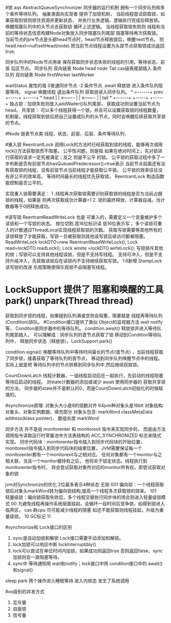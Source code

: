 #锁 aqs AbstractQueueSynchronizer 同步器的运行机制  拥有一个同步队列和多个条件等待队列。
抽象类面向实现者 提供了加锁机制， 当前线程尝试获取锁，如果获取到锁则锁住资源并更新状态，
并执行业务逻辑，逻辑执行完成后释放锁。 唤醒阻塞队列中的头节点去获取锁 循环上述逻辑。
当线程获取锁失败则 线程和当前的等待状态信息构建Node对象放入同步阻塞队列尾部 阻塞等待再次获取锁。
当前节点的pre节点是头部head节点时，head节点释放锁后，唤醒next节点。
则head.next=null\setHead(node)  把当前节点线程设置为头部节点获取锁成功返回true;

 同步队列中的Node节点用来 保存获取同步状态失败的线程的引用，等待状态，前驱 后区节点。
 同步队列 双向链表 Node head node Tail cas链表尾部插入 
 条件队列 双向链表 Node firstWorker lastWorker

waitStatus 属性的值 0普通同步节点 -2 条件节点. 
await 释放锁 进入条件队列阻塞等待。
signal 唤醒线程 退出条件队列 获取锁进入同步队列。
     *      +------+  prev +-----+       +-----+
     * head |      | <---- |     | <---- |     |  tail
     *      +------+       +-----+       +-----+
独占锁：加锁失败则放入addWaiter()队列尾部， 获取成功则设置当前节点为head。
共享锁： 可以多个线程获得一个锁，并且可以设置获取锁的线程数量， 机制是，线程获取到锁后把自己设置成队列的头节点，同时会唤醒后续获取共享锁的节点。

#Node 链表节点类
线程、状态、前驱、后驱、条件等待队列、

#重入锁 ReentrantLock 调用Lock的方法时已经获取到锁的线程，能够再次调用lock()方法获取锁而不阻塞。
公平性问题，则是指 如果在绝对时间上，先对锁进行获取的请求一定先被满足；反之 则是不公平 的锁。
公平锁的获取过程中多了一步判断是否有前驱节点hasQueuedPredecessor()=true表示
当前节点前面还有没有获取锁的线程，没有前驱节点当前线程才能获取公平锁。
公平锁的效率往往没有非公平的效率高， 等待时间最长的线程优先获取锁。 ReentrantLock 构造函数能控制是否公平的。

实现重入锁需要满足：
1 .线程再次获取锁需要识别获取锁的线程是否为当前占据锁的线程，如果是 则再次获取成功计算器+1
2. 锁的最终释放，计算器自减。当计数器等于0则释放成功。

#读写锁 ReentrantReadWriteLock 也是 可重入的，需要定义一个变量维护多个读锁和一个写锁的状态。 
按位切割 高16位标识读 低16位表示写； 多个读锁可重入的计数通过ThreadLocal实现线程获取锁的次数。
获取写锁需要等其他所有的读锁释放了才能获取，写锁一旦被获取则其他读写锁后续访问都被阻塞。
ReadWriteLock lockDTO=new ReentrantReadWriteLock();
Lock read=lockDTO.readLock();
Lock wirete =lockDTO.wirteLock();
写锁排斥其他的锁；写锁可以支持其他线程读锁，但是不支持写线程。
支持可冲入，但是不支持升级冲入，先获取读锁后在读锁内不支持继续获取写锁。
1.8新增  StampLock 读写锁的改进   乐观策略使得乐观锁不会阻塞写线程。


# LockSupport 提供了 阻塞和唤醒的工具 park() unpark(Thread thread)

获取到同步锁的线程，如果碰到队列满或空则会阻塞，阻塞就是 线程再等待队列(Condition)排队。
#Condition接口提供了类似 Object的监视器方法 wait notify等， Conditon是同步器中的等待队列。
condition.await() 释放锁并进入等待队列尾部插入， 可以理解成：同步队列的首节点获取了锁 移动到Condition等待队列中，
释放同步状态（释放锁）。LockSupport.park()

condition.signal() 唤醒等待队列中等待时间最长的节点(首节点) ，当前线程获取了同步锁，接着获取了等待队列的首节点，
移动到同步队列唤醒节点中的线程。 实际上就是把 等待队列中的节点转移到同步队列中,然后继续获取锁。

CountDownLatch 线程计数器，一组线程启动后在一起执行，先启动的线程阻塞等待后启动的线程。 
对state计数器的添加或减少
await 使用同步器的 获取共享锁的方法， 同步器的state并不是默认的0，而是CountDownLatch初始化的时候赋值的。

#synchronize原理: 对象头大小是8的倍数对齐 64jvm种对象头是16bit 对象结构: 对象头、对象实例数据、填充部分 
对象头包含: markWord classMetaData address(klass pointer)、 数组长度 markWord

同步方法 并不是由 monitorenter 和 monitorexit 指令来实现同步的，
而是由方法调用指令读取运行时常量池中方法表结构的 ACC_SYNCHRONIZED 标志来隐式实现。
同步代码块：monitorenter指令插入到同步代码块的开始位置，monitorexit指令插入到同步代码块的结束位置，
JVM需要保证每一个monitorenter都有一个monitorexit与之相对应。
任何对象都有一个monitor与之相关联，当且一个monitor被持有之后， 他将处于锁定状态。线程执行到monitorenter指令时，
将会尝试获取对象所对应的monitor所有权，即尝试获取对象的锁

jvm对Synchronize的优化 2位最多表示4种状态   无锁                          001
偏向锁：一个线程获取锁后对象头markWord转为偏向锁结构;提高一个线程多次获取锁的效率。 101  
轻量级锁：偏向锁获取失败后，多个线程交替执行同步块的场合则进入轻量级锁模式           00
为避免线程再操作系统层面挂起，会循环一段时间后竞争锁，如得到锁进入临界区，  cas  耗cpu  尽可能减少线程的阻塞
如还不能获取则线程挂起，升级为重量级锁。 10 GC标记 11

#synchronize和 Lock接口的区别 
1. sync是自动加锁和解锁 Lock接口需要手动添加和解锁。
2. lock加锁可以响应中断 lockInterruptibly() 
3. lock可以尝试在单位时间内加锁，如果成功则返回true 否则返回false，sync加锁则会一直阻塞等待。
4. sync中 等待通知用 wait和notify；lock接口中用 condition接口中的 await() 和signal()

sleep park 两个操作进入睡眠等待 进入内核态 发生了系统调用

#os级别的并发方式
1. 互斥量
2. 自旋锁
3. 信号量
